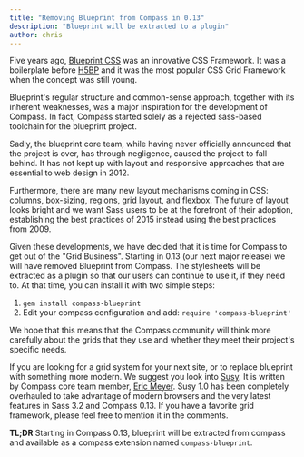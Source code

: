 ```yaml
---
title: "Removing Blueprint from Compass in 0.13"
description: "Blueprint will be extracted to a plugin"
author: chris
---
```


Five years ago, [Blueprint CSS](http://blueprintcss.com/) was an
innovative CSS Framework. It was a boilerplate before
[H5BP](http://html5boilerplate.com/) and it was the most popular CSS
Grid Framework when the concept was still young.

Blueprint's regular structure and common-sense approach, together with
its inherent weaknesses, was a major inspiration for the development of
Compass. In fact, Compass started solely as a rejected sass-based
toolchain for the blueprint project.

Sadly, the blueprint core team, while having never officially announced
that the project is over, has through negligence, caused the project to
fall behind. It has not kept up with layout and responsive approaches
that are essential to web design in 2012.

Furthermore, there are many new layout mechanisms coming in CSS: 
[columns][css-columns], [box-sizing][box-sizing], [regions][css-regions],
[grid layout][css-grid], and [flexbox][css-flexbox]. The future of
layout looks bright and we want Sass users to be at the forefront of
their adoption, establishing the best practices of 2015 instead using
the best practices from 2009.

Given these developments, we have decided that it is time for Compass to
get out of the "Grid Business". Starting in 0.13 (our next major
release) we will have removed Blueprint from Compass. The stylesheets
will be extracted as a plugin so that our users can continue to
use it, if they need to. At that time, you can install it with two
simple steps:

1. `gem install compass-blueprint`
2. Edit your compass configuration and add: `require 'compass-blueprint'`

We hope that this means that the Compass community will think more
carefully about the grids that they use and whether they meet their
project's specific needs.

If you are looking for a grid system for your next site, or to replace
blueprint with something more modern. We suggest you look into
[Susy](http://susy.oddbird.net/). It is written by Compass core team
member, [Eric Meyer](http://twitter.com/eriiicam). Susy 1.0 has been
completely overhauled to take advantage of modern browsers and the very
latest features in Sass 3.2 and Compass 0.13. If you have a favorite
grid framework, please feel free to mention it in the comments.

**TL;DR** Starting in Compass 0.13, blueprint will be extracted from compass
and available as a compass extension named `compass-blueprint`.


[css-columns]: http://www.w3.org/TR/css3-multicol/
[css-grid]: http://dev.w3.org/csswg/css3-grid-layout/
[css-regions]: http://dev.w3.org/csswg/css3-regions/
[css-flexbox]: http://www.w3.org/TR/css3-flexbox/
[box-sizing]: http://caniuse.com/css3-boxsizing
